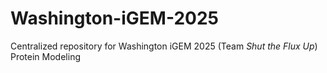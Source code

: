 # Washington-iGEM-2025
Centralized repository for Washington iGEM 2025 (Team *Shut the Flux Up*) Protein Modeling
